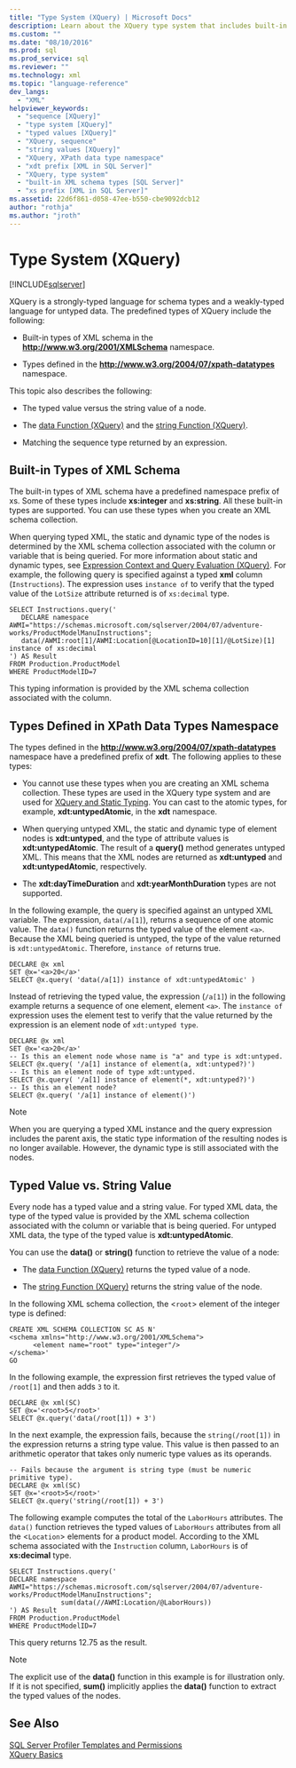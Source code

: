```yaml
---
title: "Type System (XQuery) | Microsoft Docs"
description: Learn about the XQuery type system that includes built-in types of XML schema and types defined in the xpath-datatypes namespace.
ms.custom: ""
ms.date: "08/10/2016"
ms.prod: sql
ms.prod_service: sql
ms.reviewer: ""
ms.technology: xml
ms.topic: "language-reference"
dev_langs: 
  - "XML"
helpviewer_keywords: 
  - "sequence [XQuery]"
  - "type system [XQuery]"
  - "typed values [XQuery]"
  - "XQuery, sequence"
  - "string values [XQuery]"
  - "XQuery, XPath data type namespace"
  - "xdt prefix [XML in SQL Server]"
  - "XQuery, type system"
  - "built-in XML schema types [SQL Server]"
  - "xs prefix [XML in SQL Server]"
ms.assetid: 22d6f861-d058-47ee-b550-cbe9092dcb12
author: "rothja"
ms.author: "jroth"
---
```

# Type System (XQuery)
[!INCLUDE[sqlserver](../includes/applies-to-version/sqlserver.md)]

  XQuery is a strongly-typed language for schema types and a weakly-typed language for untyped data. The predefined types of XQuery include the following:  
  
-   Built-in types of XML schema in the **http://www.w3.org/2001/XMLSchema** namespace.  
  
-   Types defined in the **http://www.w3.org/2004/07/xpath-datatypes** namespace.  
  
 This topic also describes the following:  
  
-   The typed value versus the string value of a node.  
  
-   The [data Function &#40;XQuery&#41;](../xquery/data-accessor-functions-data-xquery.md) and the [string Function &#40;XQuery&#41;](../xquery/data-accessor-functions-string-xquery.md).  
  
-   Matching the sequence type returned by an expression.  
  
## Built-in Types of XML Schema  
 The built-in types of XML schema have a predefined namespace prefix of xs. Some of these types include **xs:integer** and **xs:string**. All these built-in types are supported. You can use these types when you create an XML schema collection.  
  
 When querying typed XML, the static and dynamic type of the nodes is determined by the XML schema collection associated with the column or variable that is being queried. For more information about static and dynamic types, see [Expression Context and Query Evaluation &#40;XQuery&#41;](../xquery/expression-context-and-query-evaluation-xquery.md). For example, the following query is specified against a typed **xml** column (`Instructions`). The expression uses `instance of` to verify that the typed value of the `LotSize` attribute returned is of `xs:decimal` type.  
  
```  
SELECT Instructions.query('  
   DECLARE namespace AWMI="https://schemas.microsoft.com/sqlserver/2004/07/adventure-works/ProductModelManuInstructions";  
   data(/AWMI:root[1]/AWMI:Location[@LocationID=10][1]/@LotSize)[1] instance of xs:decimal  
') AS Result  
FROM Production.ProductModel  
WHERE ProductModelID=7  
```  
  
 This typing information is provided by the XML schema collection associated with the column.  
  
## Types Defined in XPath Data Types Namespace  
 The types defined in the **http://www.w3.org/2004/07/xpath-datatypes** namespace have a predefined prefix of **xdt**. The following applies to these types:  
  
-   You cannot use these types when you are creating an XML schema collection. These types are used in the XQuery type system and are used for [XQuery and Static Typing](../xquery/xquery-and-static-typing.md). You can cast to the atomic types, for example, **xdt:untypedAtomic**, in the **xdt** namespace.  
  
-   When querying untyped XML, the static and dynamic type of element nodes is **xdt:untyped**, and the type of attribute values is **xdt:untypedAtomic**. The result of a **query()** method generates untyped XML. This means that the XML nodes are returned as **xdt:untyped** and **xdt:untypedAtomic**, respectively.  
  
-   The **xdt:dayTimeDuration** and **xdt:yearMonthDuration** types are not supported.  
  
 In the following example, the query is specified against an untyped XML variable. The expression, `data(/a[1]`), returns a sequence of one atomic value. The `data()` function returns the typed value of the element `<a>`. Because the XML being queried is untyped, the type of the value returned is `xdt:untypedAtomic`. Therefore, `instance of` returns true.  
  
```  
DECLARE @x xml  
SET @x='<a>20</a>'  
SELECT @x.query( 'data(/a[1]) instance of xdt:untypedAtomic' )  
```  
  
 Instead of retrieving the typed value, the expression (`/a[1]`) in the following example returns a sequence of one element, element `<a>`. The `instance of` expression uses the element test to verify that the value returned by the expression is an element node of `xdt:untyped type`.  
  
```  
DECLARE @x xml  
SET @x='<a>20</a>'  
-- Is this an element node whose name is "a" and type is xdt:untyped.  
SELECT @x.query( '/a[1] instance of element(a, xdt:untyped?)')  
-- Is this an element node of type xdt:untyped.  
SELECT @x.query( '/a[1] instance of element(*, xdt:untyped?)')  
-- Is this an element node?  
SELECT @x.query( '/a[1] instance of element()')  
```  
  
> [!NOTE]  
>  When you are querying a typed XML instance and the query expression includes the parent axis, the static type information of the resulting nodes is no longer available. However, the dynamic type is still associated with the nodes.  
  
## Typed Value vs. String Value  
 Every node has a typed value and a string value. For typed XML data, the type of the typed value is provided by the XML schema collection associated with the column or variable that is being queried. For untyped XML data, the type of the typed value is **xdt:untypedAtomic**.  
  
 You can use the **data()** or **string()** function to retrieve the value of a node:  
  
-   The [data Function &#40;XQuery&#41;](../xquery/data-accessor-functions-data-xquery.md) returns the typed value of a node.  
  
-   The [string Function &#40;XQuery&#41;](../xquery/data-accessor-functions-string-xquery.md) returns the string value of the node.  
  
 In the following XML schema collection, the <`root`> element of the integer type is defined:  
  
```  
CREATE XML SCHEMA COLLECTION SC AS N'  
<schema xmlns="http://www.w3.org/2001/XMLSchema">  
      <element name="root" type="integer"/>  
</schema>'  
GO  
```  
  
 In the following example, the expression first retrieves the typed value of `/root[1]` and then adds `3` to it.  
  
```  
DECLARE @x xml(SC)  
SET @x='<root>5</root>'  
SELECT @x.query('data(/root[1]) + 3')  
```  
  
 In the next example, the expression fails, because the `string(/root[1])` in the expression returns a string type value. This value is then passed to an arithmetic operator that takes only numeric type values as its operands.  
  
```  
-- Fails because the argument is string type (must be numeric primitive type).  
DECLARE @x xml(SC)  
SET @x='<root>5</root>'  
SELECT @x.query('string(/root[1]) + 3')  
```  
  
 The following example computes the total of the `LaborHours` attributes. The `data()` function retrieves the typed values of `LaborHours` attributes from all the <`Location`> elements for a product model. According to the XML schema associated with the `Instruction` column, `LaborHours` is of **xs:decimal** type.  
  
```  
SELECT Instructions.query('   
DECLARE namespace AWMI="https://schemas.microsoft.com/sqlserver/2004/07/adventure-works/ProductModelManuInstructions";   
             sum(data(//AWMI:Location/@LaborHours))   
') AS Result   
FROM Production.ProductModel   
WHERE ProductModelID=7  
```  
  
 This query returns 12.75 as the result.  
  
> [!NOTE]  
>  The explicit use of the **data()** function in this example is for illustration only. If it is not specified, **sum()** implicitly applies the **data()** function to extract the typed values of the nodes.  
  
## See Also  
 [SQL Server Profiler Templates and Permissions](../tools/sql-server-profiler/sql-server-profiler-templates-and-permissions.md)   
 [XQuery Basics](../xquery/xquery-basics.md)  
  
  
